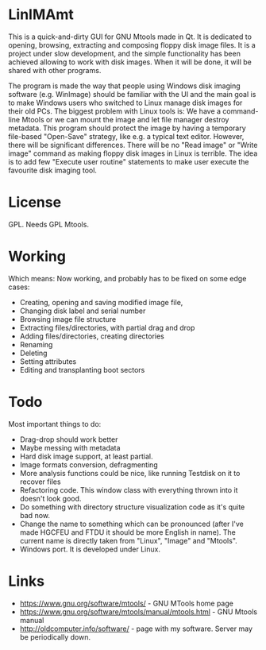 LinIMAmt
========
This is a quick-and-dirty GUI for GNU Mtools made in Qt. It is dedicated to opening, browsing, extracting and composing 
floppy disk image files. It is a project under slow development, and the simple functionality has been achieved allowing
to work with disk images. When it will be done, it will be shared with other programs.

The program is made the way that people using Windows disk imaging software (e.g. WinImage) should be familiar with
the UI and the main goal is to make Windows users who switched to Linux manage disk images for their old PCs.
The biggest problem with Linux tools is: We have a command-line Mtools or we can mount the image and let file
manager destroy metadata. This program should protect the image by having a temporary file-based "Open-Save" strategy, 
like e.g. a typical text editor.
However, there will be significant differences. There will be no "Read image" or "Write image" command
as making floppy disk images in Linux is terrible. The idea is to add few "Execute user routine" statements
to make user execute the favourite disk imaging tool.


License
=====================
GPL. Needs GPL Mtools.

Working
===========
Which means: Now working, and probably has to be fixed on some edge cases:
* Creating, opening and saving modified image file,
* Changing disk label and serial number
* Browsing image file structure
* Extracting files/directories, with partial drag and drop
* Adding files/directories, creating directories
* Renaming
* Deleting
* Setting attributes
* Editing and transplanting boot sectors


Todo
=========
Most important things to do:
 * Drag-drop should work better
 * Maybe messing with metadata
 * Hard disk image support, at least partial.
 * Image formats conversion, defragmenting
 * More analysis functions could be nice, like running Testdisk on it to recover files
 * Refactoring code. This window class with everything thrown into it doesn't look good.
 * Do something with directory structure visualization code as it's quite bad now.
 * Change the name to something which can be pronounced (after I've made HGCFEU and FTDU it should be more English in name). The current name is directly taken from "Linux", "Image" and "Mtools".
 * Windows port. It is developed under Linux.

Links
=======

 * https://www.gnu.org/software/mtools/ - GNU MTools home page
 * https://www.gnu.org/software/mtools/manual/mtools.html - GNU Mtools manual
 * http://oldcomputer.info/software/ - page with my software. Server may be periodically down.
